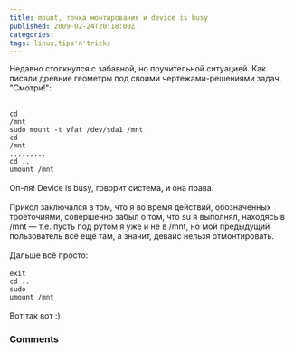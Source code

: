 ```yaml
---
title: mount, точка монтирования и device is busy
published: 2009-02-24T20:18:00Z
categories: 
tags: linux,tips'n'tricks
---
```


Недавно столкнулся с забавной, но поучительной ситуацией. Как писали древние геометры под своими чертежами-решениями задач, "Смотри!"<a name='more'></a>:<br /><br /><div class="code"><code>cd /mnt<br />sudo mount -t vfat /dev/sda1 /mnt<br />cd /mnt<br />.........<br />cd ..<br />umount /mnt</code></div><br />Оп-ля! Device is busy, говорит система, и она права.<br /><br />Прикол заключался в том, что я во время действий, обозначенных троеточиями, совершенно забыл о том, что su я выполнял, находясь в /mnt — т.е. пусть под рутом я уже и не в /mnt, но мой предыдущий пользователь всё ещё там, а значит, девайс нельзя отмонтировать.<br /><br />Дальше всё просто:<br /><br /><div class="code"><code>exit<br />cd ..<br />sudo umount /mnt</code></div><br />Вот так вот :)

<h3 id='hakyll-convert-comments-title'>Comments</h3>


